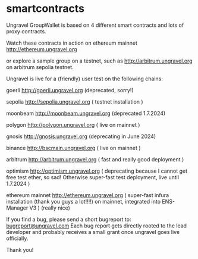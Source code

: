 # smartcontracts
Ungravel GroupWallet is based on 4 different smart contracts and lots of proxy contracts.

Watch these contracts in action on ethereum mainnet  http://ethereum.ungravel.org

or explore a sample group on a testnet, such as http://arbitrum.ungravel.org on arbitrum sepolia testnet.



Ungravel is live for a (friendly) user test on the following chains:

goerli            http://goerli.ungravel.org          (deprecated, sorry!)

sepolia           http://sepolia.ungravel.org         ( testnet installation )

moonbeam          http://moonbeam.ungravel.org        (deprecated 1.7.2024)

polygon           http://polygon.ungravel.org         ( live on mainnet )

gnosis            http://gnosis.ungravel.org          (deprecating in June 2024)

binance           http://bscmain.ungravel.org         ( live on mainnet )

arbitrum          http://arbitrum.ungravel.org        ( fast and really good deployment )

optimism          http://optimism.ungravel.org        ( deprecating because I cannot get free test ether, so sad! Otherwise super-fast test deployment, live  until 1.7.2024 )

ethereum mainnet  http://ethereum.ungravel.org        ( super-fast infura installation (thank you guys a lot!!!!) on mainnet, integrated into ENS-Manager V3 ) (really nice)



If you find a bug, please send a short bugreport to: bugreport@ungravel.com
Each bug report gets directly rooted to the lead developer and probably receives a small grant once ungravel goes live officially.

Thank you!
